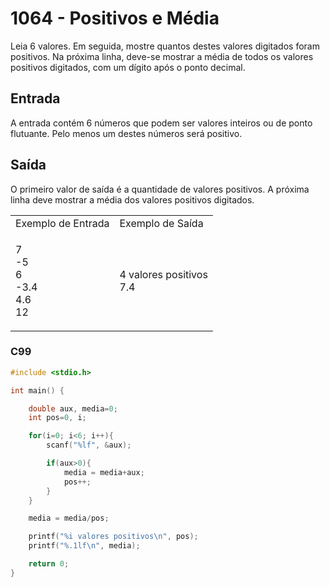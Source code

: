<html>
  <body style="padding: 10px 0px">
    <div class="header">
      <h1>1064 - Positivos e Média</h1>
      <div class="problem">
        <div class="description">
          <p>
            Leia 6 valores. Em seguida, mostre quantos destes valores digitados
            foram positivos. Na próxima linha, deve-se mostrar a média de todos
            os valores positivos digitados, com um dígito após o ponto decimal.
          </p>
        </div>
        <h2>Entrada</h2>
        <div class="input">
          <p>
            A entrada contém 6 números que podem ser valores inteiros ou de
            ponto flutuante. Pelo menos um destes números será positivo.
          </p>
        </div>
        <h2>Saída</h2>
        <div class="output">
          <p>
            O primeiro valor de saída é a quantidade de valores positivos. A
            próxima linha deve mostrar a média dos valores positivos digitados.
          </p>
        </div>
        <div class="both"></div>
        <table>
          <tbody>
          <tr>
            <td>Exemplo de Entrada</td>
            <td>Exemplo de Saída</td>
          </tr>
            <tr>
              <td class="division">
                <p>
                  7<br />
                  -5<br />
                  6<br />
                  -3.4<br />
                  4.6<br />
                  12
                </p>
              </td>
              <td>
                <p>
                  4 valores positivos<br />
                  7.4
                </p>
              </td>
            </tr>
          </tbody>
        </table>
      </div>
    </div>
  </body>
</html>

### C99

```c
#include <stdio.h>

int main() {

    double aux, media=0;
    int pos=0, i;

    for(i=0; i<6; i++){
        scanf("%lf", &aux);

        if(aux>0){
            media = media+aux;
            pos++;
        }
    }

    media = media/pos;

    printf("%i valores positivos\n", pos);
    printf("%.1lf\n", media);

    return 0;
}
```
